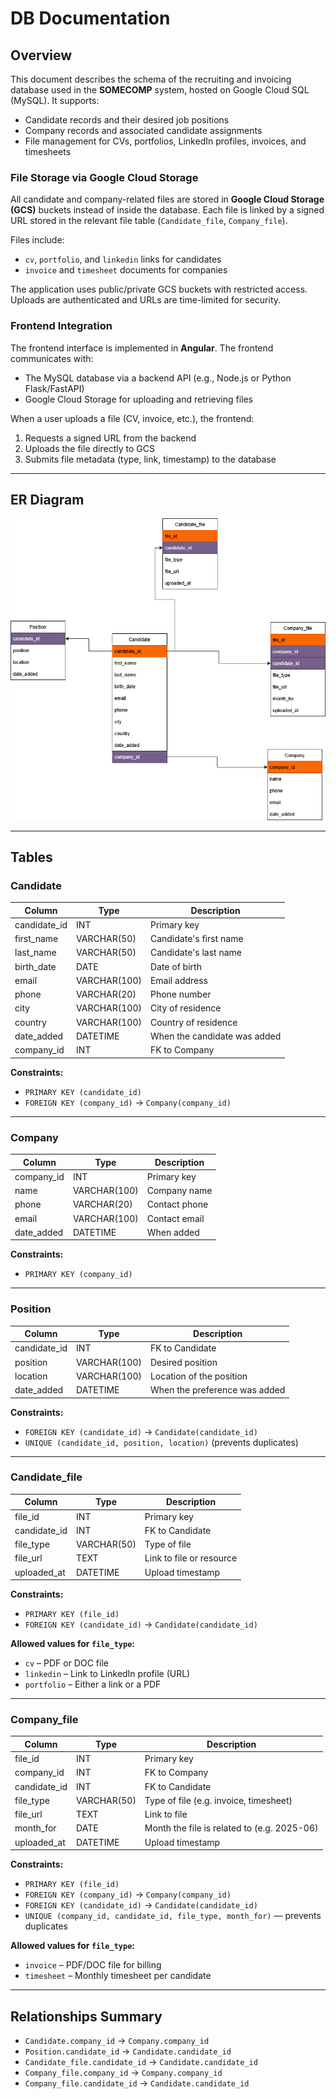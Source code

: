 # DB Documentation

## Overview

This document describes the schema of the recruiting and invoicing database used in the **SOMECOMP** system, hosted on Google Cloud SQL (MySQL). It supports:

- Candidate records and their desired job positions  
- Company records and associated candidate assignments  
- File management for CVs, portfolios, LinkedIn profiles, invoices, and timesheets  

### File Storage via Google Cloud Storage

All candidate and company-related files are stored in **Google Cloud Storage (GCS)** buckets instead of inside the database. Each file is linked by a signed URL stored in the relevant file table (`Candidate_file`, `Company_file`).

Files include:

- `cv`, `portfolio`, and `linkedin` links for candidates  
- `invoice` and `timesheet` documents for companies  

The application uses public/private GCS buckets with restricted access. Uploads are authenticated and URLs are time-limited for security.

### Frontend Integration

The frontend interface is implemented in **Angular**. The frontend communicates with:

- The MySQL database via a backend API (e.g., Node.js or Python Flask/FastAPI)  
- Google Cloud Storage for uploading and retrieving files  

When a user uploads a file (CV, invoice, etc.), the frontend:

1. Requests a signed URL from the backend  
2. Uploads the file directly to GCS  
3. Submits file metadata (type, link, timestamp) to the database  

---

## ER Diagram

![Entity-Relationship Diagram](https://github.com/heghiw/clientse/blob/main/ER)

---

## Tables

### Candidate

| Column        | Type         | Description                      |
|---------------|--------------|----------------------------------|
| candidate_id  | INT          | Primary key                      |
| first_name    | VARCHAR(50)  | Candidate's first name           |
| last_name     | VARCHAR(50)  | Candidate's last name            |
| birth_date    | DATE         | Date of birth                    |
| email         | VARCHAR(100) | Email address                    |
| phone         | VARCHAR(20)  | Phone number                     |
| city          | VARCHAR(100) | City of residence                |
| country       | VARCHAR(100) | Country of residence             |
| date_added    | DATETIME     | When the candidate was added     |
| company_id    | INT          | FK to Company                    |

**Constraints:**

- `PRIMARY KEY (candidate_id)`
- `FOREIGN KEY (company_id)` → `Company(company_id)`

---

### Company

| Column       | Type         | Description       |
|--------------|--------------|-------------------|
| company_id   | INT          | Primary key       |
| name         | VARCHAR(100) | Company name      |
| phone        | VARCHAR(20)  | Contact phone     |
| email        | VARCHAR(100) | Contact email     |
| date_added   | DATETIME     | When added        |

**Constraints:**

- `PRIMARY KEY (company_id)`

---

### Position

| Column       | Type         | Description                     |
|--------------|--------------|---------------------------------|
| candidate_id | INT          | FK to Candidate                 |
| position     | VARCHAR(100) | Desired position                |
| location     | VARCHAR(100) | Location of the position        |
| date_added   | DATETIME     | When the preference was added   |

**Constraints:**

- `FOREIGN KEY (candidate_id)` → `Candidate(candidate_id)`
- `UNIQUE (candidate_id, position, location)` (prevents duplicates)

---

### Candidate_file

| Column        | Type         | Description                          |
|---------------|--------------|--------------------------------------|
| file_id       | INT          | Primary key                          |
| candidate_id  | INT          | FK to Candidate                      |
| file_type     | VARCHAR(50)  | Type of file                         |
| file_url      | TEXT         | Link to file or resource             |
| uploaded_at   | DATETIME     | Upload timestamp                     |

**Constraints:**

- `PRIMARY KEY (file_id)`
- `FOREIGN KEY (candidate_id)` → `Candidate(candidate_id)`

**Allowed values for `file_type`:**

- `cv` – PDF or DOC file  
- `linkedin` – Link to LinkedIn profile (URL)  
- `portfolio` – Either a link or a PDF  

---

### Company_file

| Column        | Type         | Description                                  |
|---------------|--------------|----------------------------------------------|
| file_id       | INT          | Primary key                                  |
| company_id    | INT          | FK to Company                                |
| candidate_id  | INT          | FK to Candidate                              |
| file_type     | VARCHAR(50)  | Type of file (e.g. invoice, timesheet)       |
| file_url      | TEXT         | Link to file                                 |
| month_for     | DATE         | Month the file is related to (e.g. 2025-06)  |
| uploaded_at   | DATETIME     | Upload timestamp                             |

**Constraints:**

- `PRIMARY KEY (file_id)`
- `FOREIGN KEY (company_id)` → `Company(company_id)`
- `FOREIGN KEY (candidate_id)` → `Candidate(candidate_id)`
- `UNIQUE (company_id, candidate_id, file_type, month_for)` — prevents duplicates

**Allowed values for `file_type`:**

- `invoice` – PDF/DOC file for billing  
- `timesheet` – Monthly timesheet per candidate  

---

## Relationships Summary

- `Candidate.company_id` → `Company.company_id`  
- `Position.candidate_id` → `Candidate.candidate_id`  
- `Candidate_file.candidate_id` → `Candidate.candidate_id`  
- `Company_file.company_id` → `Company.company_id`  
- `Company_file.candidate_id` → `Candidate.candidate_id`  
